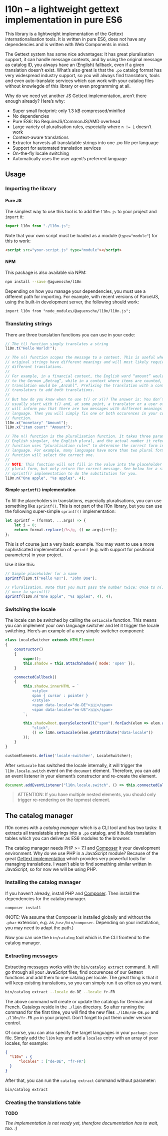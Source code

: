 # l10n – a lightweight gettext implementation in pure ES6

This library is a lightweight implementation of the Gettext internationalisation tools. It is written in pure ES6, does not have any dependencies and is written with Web Components in mind.

The Gettext system has some nice advantages: It has great pluralisation support, it can handle message contexts, and by using the original message as catalog ID, you always have an (English) fallback, even if a given translation doesn’t exist. What’s also great is that the `.po` catalog format has very widespread industry support, so you will always find translators, tools and even auto-translate services which can work with your catalog files without knowlegde of this library or even programming at all.

Why do we need yet another JS Gettext implementation, aren’t there enough already? Here’s why:

- Super small footprint: only 1.3 kB compressed/minified
- No dependencies
- Pure ES6: No RequireJS/CommonJS/AMD overhead
- Large variety of pluralisation rules, especially where `n != 1` doesn’t work
- Context-aware translations
- Extractor harvests all translatable strings into one .po file per language
- Support for automated translation services
- On-the-fly locale switching
- Automatically uses the user agent’s preferred language

## Usage

### Importing the library

#### Pure JS

The simplest way to use this tool is to add the `l10n.js` to your project and `import` it:

```js
import l10n from "./l10n.js";
```

Note that your own script must be loaded as a module (`type="module"`) for this to work:

```html
<script src="your-script.js" type="module"></script>
```

#### NPM

This package is also available via NPM:

```bash
npm install --save @aguensche/l10n
```

Depending on how you manage your dependencies, you must use a different path for importing. For example, with recent versions of ParcelJS, using the built-in development server, the following should work:

```
import l10n from "node_modules/@aguensche/l10n/l10n.js";
```

### Translating strings

There are three translation functions you can use in your code:

```js
// The t() function simply translates a string
l10n.t("Hello World!");

// The x() function scopes the message to a context. This is useful when two
// original strings have different meanings and will most likely require
// different translations.
//
// For example, in a financial context, the English word “amount” would translate
// to the German „Betrag“, while in a context where items are counted, the German
// translation would be „Anzahl“. Prefixing the translation with a context allows
// translators to add both translations.
//
// But how do you know when to use t() or x()? The answer is: You don’t. You will
// usually start with t() and, at some point, a translator or a user of your software
// will inform you that there are two messages with different meanings in the target
// language. Then you will simply fix one or both occurences in your code with the x()
// function.
l10n.x("monetary" "Amount");
l10n.x("item count" "Amount");

// The n() function is the pluralisation function. It takes three parameters: The
// English singular, the English plural, and the actual number it refers to. The
// function uses “pluralisation rules” to determine the correct form in the target
// language. For example, many languages have more than two plural forms, and this
// function will select the correct one.
//
// NOTE: This function will not fill in the value into the placeholder in the
// plural form, but only return the correct message. See below for a simple
// sprintf() implementation to do the substitution for you.
l10n.n("One apple", "%s apples", 4);
```

#### Simple `sprintf()` implementation

To fill the placeholders in translations, especially pluralisations, you can use something like `sprintf()`. This is not part of the l10n library, but you can use the following super-simple `sprintf()` implementation:

```js
let sprintf = (format, ...args) => {
    let i = 0;
    return format.replace(/%s/g, () => args[i++]);
};
```

This is of course just a very basic example. You may want to use a more sophisticated implementation of `sprintf` (e.g. with support for positional parameters) in your project.

Use it like this:

```js
// Simple placeholder for a name
sprintf(l10n.t("Hello %s!"), "John Doe");

// Pluralisation. Note that you must pass the number twice: Once to n() and
// once to sprintf()
sprintf(l10n.n("One apple", "%s apples", 4), 4);
```

### Switching the locale

The locale can be switched by calling the `setLocale` function. This means you can implement your own language switcher and let it trigger the locale switching. Here’s an example of a very simple switcher component:

```js
class LocaleSwitcher extends HTMLElement
{
    constructor()
    {
        super();
        this.shadow = this.attachShadow({ mode: 'open' });
    }

    connectedCallback()
    {
        this.shadow.innerHTML = `
            <style>
            span { cursor : pointer }
            </style>
            <span data-locale="de-DE">🇩🇪</span>
            <span data-locale="en-US">🇬🇧</span>
        `;

        this.shadowRoot.querySelectorAll("span").forEach(elem => elem.addEventListener(
            "click",
            () => l10n.setLocale(elem.getAttribute("data-locale"))
        ));
    }
}

customElements.define('locale-switcher', LocaleSwitcher);
```

After `setLocale` has switched the locale internally, it will trigger the `l10n.locale.switch` event on the `document` element. Therefore, you can add an event listener in your element’s constructor and re-create the element.

```js
document.addEventListener("l10n.locale.switch", () => this.connectedCallback());
```

> ATTENTION: If you have multiple nested elements, you should only trigger re-rendering on the topmost element.

## The catalog manager

l10n comes with a *catalog manager* which is a CLI tool and has two tasks: It extracts all translatable strings into a `.po` catalog, and it builds translation tables which you can deliver as ES6 modules to the browser.

The catalog manager needs PHP >= 7.1 and [Composer](https://getcomposer.org/) it your development environment. Why do we use PHP in a JavaScript module? Because of the great [Gettext implementation](https://github.com/oscarotero/Gettext) which provides very powerful tools for managing translations. I wasn’t able to find something similar written in JavaScript, so for now we will be using PHP.

### Installing the catalog manager

If you haven’t already, install PHP and [Composer](https://getcomposer.org/). Then install the dependencies for the catalog manager.

```bash
composer install
```

(NOTE: We assume that Composer is installed globally and without the `.phar` extension, e.g. as `/usr/bin/composer`. Depending on your installation, you may need to adapt the path.)

Now you can use the `bin/catalog` tool which is the CLI frontend to the catalog manager.

### Extracting messages

Extracting messages works with the `bin/catalog extract` command. It will go through all your JavaScript files, find occurences of our Gettext functions and add them to one catalog per locale. The great thing is that it will keep existing translations, so you can simply run it as often as you want.

```bash
bin/catalog extract --locale de-DE --locale fr-FR
```

The above command will create or update the catalogs for German and French. Catalogs reside in the `./l10n` directory. So after running the command for the first time, you will find the new files `./l10n/de-DE.po` and `./l10n/fr-FR.po` in your project. Don’t forget to put them under version control.

Of course, you can also specify the target languages in your `package.json` file. Simply add the `l10n` key and add a `locales` entry with an array of your locales, for example:

```json
{
  "l10n" : {
      "locales" : ["de-DE", "fr-FR"]
  }
}
```

After that, you can run the `catalog extract` command without parameter:

```bash
bin/catalog extract
```

### Creating the translations table

**TODO**

*The implementation is not ready yet, therefore documentation has to wait, too. :)*
